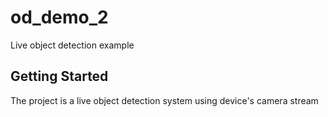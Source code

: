 # od_demo_2

Live object detection example

## Getting Started

The project is a live object detection system using device's camera stream
